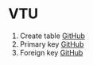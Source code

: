 # VTU
1. Create table
[GitHub](https://github.com/iliyanMarinov-primeholding/VTU/commit/085a4bcdb68d60c0fa00da4bd630908998e2d5de)
1. Primary key
[GitHub](https://github.com/iliyanMarinov-primeholding/VTU/commit/085a4bcdb68d60c0fa00da4bd630908998e2d5de)
1. Foreign key
[GitHub](https://github.com/iliyanMarinov-primeholding/VTU/commit/085a4bcdb68d60c0fa00da4bd630908998e2d5de)
